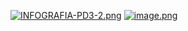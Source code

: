 [![INFOGRAFIA-PD3-2.png](https://i.postimg.cc/zvjQjWV2/INFOGRAFIA-PD3-2.png)](https://postimg.cc/LgJv4Jkj)
[![image.png](https://i.postimg.cc/gJc8hZb2/image.png)](https://postimg.cc/R38W5q0k)
